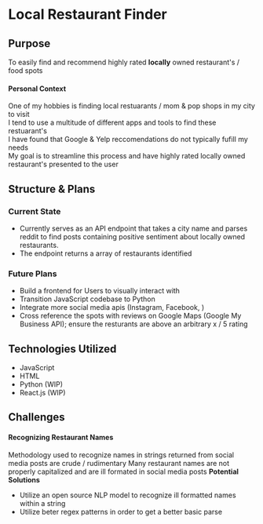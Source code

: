 # Local Restaurant Finder

## Purpose
To easily find and recommend highly rated **locally** owned restaurant's / food spots

#### Personal Context
One of my hobbies is finding local restuarants / mom & pop shops in my city to visit\
I tend to use a multitude of different apps and tools to find these restuarant's\
I have found that Google & Yelp reccomendations do not typically fufill my needs\
My goal is to streamline this process and have highly rated locally owned restaurant's presented to the user

## Structure & Plans

### Current State
- Currently serves as an API endpoint that takes a city name and parses reddit to find posts containing positive sentiment about locally owned restaurants.
- The endpoint returns a array of restaurants identified

### Future Plans
- Build a frontend for Users to visually interact with
- Transition JavaScript codebase to Python
- Integrate more social media apis (Instagram, Facebook,  )
- Cross reference the spots with reviews on Google Maps (Google My Business API); ensure the resturants are above an arbitrary x / 5 rating

## Technologies Utilized
- JavaScript
- HTML
- Python (WIP)
- React.js (WIP)

## Challenges 

#### Recognizing Restaurant Names
Methodology used to recognize names in strings returned from social media posts are crude / rudimentary
Many restaurant names are not properly capitalized and are ill formated in social media posts
**Potential Solutions**
- Utilize an open source NLP model to recognize ill formatted names within a string
- Utilize beter regex patterns in order to get a better basic parse

